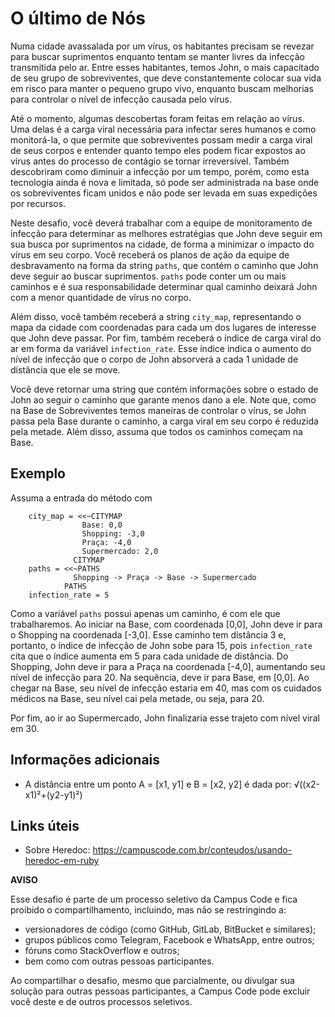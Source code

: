 # O último de Nós

Numa cidade avassalada por um vírus, os habitantes precisam se revezar para buscar suprimentos enquanto tentam se manter livres da infecção transmitida pelo ar. Entre esses habitantes, temos John, o mais capacitado de seu grupo de sobreviventes, que deve constantemente colocar sua vida em risco para manter o pequeno grupo vivo, enquanto buscam melhorias para controlar o nível de infecção causada pelo vírus.

Até o momento, algumas descobertas foram feitas em relação ao vírus. Uma delas é a carga viral necessária para infectar seres humanos e como monitorá-la, o que permite que sobreviventes possam medir a carga viral de seus corpos e entender quanto tempo eles podem ficar expostos ao vírus antes do processo de contágio se tornar irreversível. Também descobriram como diminuir a infecção por um tempo, porém, como esta tecnologia ainda é nova e limitada, só pode ser administrada na base onde os sobreviventes ficam unidos e não pode ser levada em suas expedições por recursos.

Neste desafio, você deverá trabalhar com a equipe de monitoramento de infecção para determinar as melhores estratégias que John deve seguir em sua busca por suprimentos na cidade, de forma a minimizar o impacto do vírus em seu corpo. Você receberá os planos de ação da equipe de desbravamento na forma da string `paths`, que contém o caminho que John deve seguir ao buscar suprimentos. `paths` pode conter um ou mais caminhos e é sua responsabilidade determinar qual caminho deixará John com a menor quantidade de vírus no corpo.

Além disso, você também receberá a string `city_map`, representando o mapa da cidade com coordenadas para cada um dos lugares de interesse que John deve passar. Por fim, também receberá o índice de carga viral do ar em forma da variável `infection_rate`. Esse índice indica o aumento do nível de infecção que o corpo de John absorverá a cada 1 unidade de distância que ele se move.

Você deve retornar uma string que contém informações sobre o estado de John ao seguir o caminho que garante menos dano a ele. Note que, como na Base de Sobreviventes temos maneiras de controlar o vírus, se John passa pela Base durante o caminho, a carga viral em seu corpo é reduzida pela metade. Além disso, assuma que todos os caminhos começam na Base.

## Exemplo

Assuma a entrada do método com 

```
    city_map = <<~CITYMAP
                Base: 0,0
                Shopping: -3,0
                Praça: -4,0
                Supermercado: 2,0
              CITYMAP
    paths = <<~PATHS
              Shopping -> Praça -> Base -> Supermercado
            PATHS
    infection_rate = 5
```

Como a variável `paths` possui apenas um caminho, é com ele que trabalharemos. Ao iniciar na Base, com coordenada [0,0], John deve ir para o Shopping na coordenada [-3,0]. Esse caminho tem distância 3 e, portanto, o índice de infecção de John sobe para 15, pois `infection_rate` cita que o índice aumenta em 5 para cada unidade de distância. Do Shopping, John deve ir para a Praça na coordenada [-4,0], aumentando seu nível de infecção para 20. Na sequência, deve ir para Base, em [0,0]. Ao chegar na Base, seu nível de infecção estaria em 40, mas com os cuidados médicos na Base, seu nível cai pela metade, ou seja, para 20.

Por fim, ao ir ao Supermercado, John finalizaria esse trajeto com nível viral em 30.

## Informações adicionais

- A distância entre um ponto A = [x1, y1] e B = [x2, y2] é dada por: √((x2-x1)²+(y2-y1)²)

## Links úteis

- Sobre Heredoc: https://campuscode.com.br/conteudos/usando-heredoc-em-ruby

**AVISO**

Esse desafio é parte de um processo seletivo da Campus Code e fica proibido o compartilhamento, incluindo, mas não se restringindo a:

- versionadores de código (como GitHub, GitLab, BitBucket e similares);
- grupos públicos como Telegram, Facebook e WhatsApp, entre outros;
- fóruns como StackOverflow e outros;
- bem como com outras pessoas participantes.

Ao compartilhar o desafio, mesmo que parcialmente, ou divulgar sua solução para outras pessoas participantes, a Campus Code pode excluir você deste e de outros processos seletivos.
